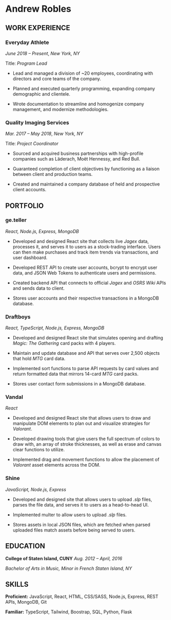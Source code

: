 # Andrew Robles

## WORK EXPERIENCE

### Everyday Athlete

_June 2018 – Present_, _New York, NY_

Title: _Program Lead_  

- Lead and managed a division of ~20 employees, coordinating with directors and core teams of the company.

- Planned and executed quarterly programming, expanding company demographic and clientele.

- Wrote documentation to streamline and homogenize company management, and modernize methodologies.

### Quality Imaging Services

_Mar. 2017 – May 2018_, _New York, NY_

Title: _Project Coordinator_

- Sourced and acquired business partnerships with high-profile companies such as Läderach, Moët Hennessy, and Red Bull.

- Guaranteed completion of client objectives by functioning as a liaison between client and production teams.

- Created and maintained a company database of held and prospective client accounts.

## PORTFOLIO

### ge.teller

_React, Node.js, Express, MongoDB_

- Developed and designed React site that collects live _Jagex_ data, processes it, and serves it to users as a stock-trading  interface. Users can then make purchases and track item trends via transactions, and user dashboard.

- Developed REST API to create user accounts, bcrypt to encrypt user data, and JSON Web Tokens to authenticate users and permissions.

- Created backend API that connects to official _Jagex_ and _OSRS Wiki_ APIs and sends data to client.

- Stores user accounts and their respective transactions in a MongoDB database.

### Draftboys

_React, TypeScript, Node.js, Express, MongoDB_

- Developed and designed React site that simulates opening and drafting _Magic: The Gathering_ card packs with 4 players.

- Maintain and update database and API that serves over 2,500 objects that hold _MTG_ card data.

- Implemented sort functions to parse API requests by card values and return formatted data that mirrors 14-card _MTG_ card packs.

- Stores user contact form submissions in a MongoDB database.

### Vandal

_React_

- Developed and designed React site that allows users to draw and manipulate DOM elements to plan out and visualize strategies for _Valorant_.

- Developed drawing tools that give users the full spectrum of colors to draw with, an array of stroke thicknesses, as well as erase and canvas clear functions to utilize.

- Implemented drag and movement functions to allow the placement of _Valorant_ asset elements across the DOM.

### Shine

_JavaScript, Node.js, Express_

- Developed and designed site that allows users to upload _.slp_ files, parses the file data, and serves it to users as a head-to-head UI.

- Implemented multer to allow users to upload _.slp_ files.

- Stores assets in local JSON files, which are fetched when parsed uploaded files match assets before being served to users.

## EDUCATION

**College of Staten Island, CUNY** 
_Aug. 2012 – April, 2016_

_Bachelor of Arts in Music, Minor in French  Staten Island, NY_

## SKILLS
**Proficient:** JavaScript, React, HTML, CSS/SASS, Node.js, Express, REST APIs, MongoDB, Git

**Familiar:** TypeScript, Tailwind, Boostrap, SQL, Python, Flask
